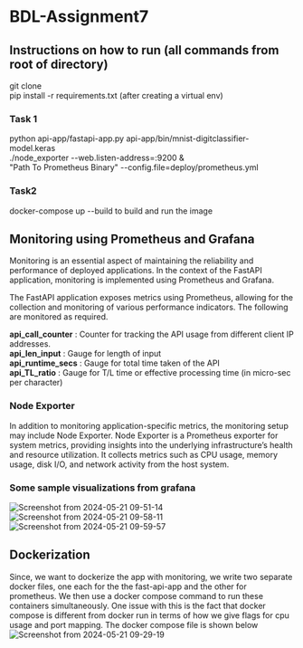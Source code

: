 # BDL-Assignment7

## Instructions on how to run (all commands from root of directory) </br>

git clone </br>
pip install -r requirements.txt (after creating a virtual env) </br>

### Task 1 </br>
python api-app/fastapi-app.py api-app/bin/mnist-digitclassifier-model.keras </br>
./node_exporter --web.listen-address=:9200 & </br>
"Path To Prometheus Binary" --config.file=deploy/prometheus.yml </br>

### Task2 </br>
docker-compose up --build to build and run the image</br>

## Monitoring using Prometheus and Grafana</br>

Monitoring is an essential aspect of maintaining the reliability and performance of deployed applications. In the context of the FastAPI application, monitoring is implemented using Prometheus and Grafana. 

The FastAPI application exposes metrics using Prometheus, allowing for the collection and monitoring of various performance indicators. The following are monitored as required.

**api_call_counter** : Counter for tracking the API usage from different client IP addresses. </br>
**api_len_input** : Gauge for length of input </br>
**api_runtime_secs** : Gauge for total time taken of the API </br>
**api_TL_ratio** : Gauge for T/L time or effective processing time (in micro-sec per character)  </br>

### Node Exporter 

In addition to monitoring application-specific metrics, the monitoring setup may include Node Exporter. Node Exporter is a Prometheus exporter for system metrics, providing insights into the underlying infrastructure’s health and resource utilization. It collects metrics such as CPU usage, memory usage, disk I/O, and network activity from the host system. 

### Some sample visualizations from grafana 
![Screenshot from 2024-05-21 09-51-14](https://github.com/dhan-02/BDL-Assignment7/assets/74642765/36cc1f75-ca5f-4c8d-a20b-66a0647985fb)
![Screenshot from 2024-05-21 09-58-11](https://github.com/dhan-02/BDL-Assignment7/assets/74642765/31e42b48-b674-4e74-9560-645cd5c41ba6)
![Screenshot from 2024-05-21 09-59-57](https://github.com/dhan-02/BDL-Assignment7/assets/74642765/2776029e-2154-4fa9-aeb4-5597efeb5b49)

## Dockerization

Since, we want to dockerize the app with monitoring, we write two separate docker files, one each for the the fast-api-app and the other for prometheus. We then use a docker compose command to run these containers simultaneously. One issue with this is the fact that docker compose is different from docker run in terms of how we give flags for cpu usage and port mapping. The docker compose file is shown below 
![Screenshot from 2024-05-21 09-29-19](https://github.com/dhan-02/BDL-Assignment7/assets/74642765/52eb4fe8-03b0-4932-ab70-dac031db772e)
